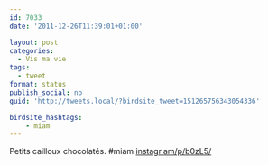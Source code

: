 ```yaml
---
id: 7033
date: '2011-12-26T11:39:01+01:00'

layout: post
categories:
  - Vis ma vie
tags:
  - tweet
format: status
publish_social: no
guid: 'http://tweets.local/?birdsite_tweet=151265756343054336'

birdsite_hashtags:
    - miam
---
```


Petits cailloux chocolatés. #miam [instagr.am/p/b0zL5/](http://instagr.am/p/b0zL5/)